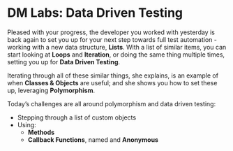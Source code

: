 # DM Labs: Data Driven Testing

Pleased with your progress, the developer you worked with yesterday is back
again to set you up for your next step towards full test automation - working
with a new data structure, **Lists**. With a list of similar items, you can
start looking at **Loops** and **Iteration**, or doing the same thing multiple
times, setting you up for **Data Driven Testing**.

Iterating through all of these similar things, she explains, is an example of
when **Classes & Objects** are useful; and she shows you how to set these up,
leveraging **Polymorphism**.

Today’s challenges are all around polymorphism and data driven testing:

- Stepping through a list of custom objects
- Using:
  - **Methods**
  - **Callback Functions**, named and **Anonymous**
